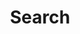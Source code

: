 ---
title: "Search"
slug: "search"
layout: "search"
translationKey: search
outputs:
    - html
    - json
menu:
    main:
        weight: 3
        params: 
            icon: search
---